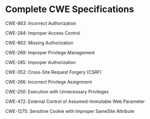 

# Complete CWE Specifications

CWE-863: Incorrect Authorization

CWE-284: Improper Access Control

CWE-862: Missing Authorization

CWE-269: Improper Privilege Management

CWE-285: Improper Authorization

CWE-352: Cross-Site Request Forgery (CSRF)

CWE-266: Incorrect Privilege Assignment

CWE-250: Execution with Unnecessary Privileges

CWE-472: External Control of Assumed-Immutable Web Parameter

CWE-1275: Sensitive Cookie with Improper SameSite Attribute
